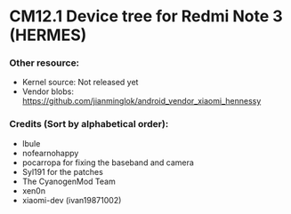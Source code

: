 # CM12.1 Device tree for Redmi Note 3 (HERMES)

### Other resource:
  - Kernel source: Not released yet
  - Vendor blobs: https://github.com/jianminglok/android_vendor_xiaomi_hennessy

### Credits (Sort by alphabetical order):
  - lbule
  - nofearnohappy
  - pocarropa for fixing the baseband and camera
  - Syl191 for the patches
  - The CyanogenMod Team
  - xen0n
  - xiaomi-dev (ivan19871002)